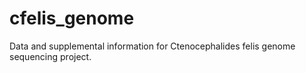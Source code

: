 # cfelis_genome
Data and supplemental information for Ctenocephalides felis genome sequencing project.

